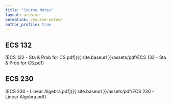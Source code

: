```yaml
---
title: "Course Notes"
layout: archive
permalink: /course-notes/
author_profile: true
---
```

## ECS 132
[ECS 132 - Sta & Prob for CS.pdf]({{ site.baseurl }}/assets/pdf/ECS 132 - Sta & Prob for CS.pdf)

## ECS 230
[ECS 230 - Linear Algebra.pdf]({{ site.baseurl }}/assets/pdf/ECS 230 - Linear Algebra.pdf)